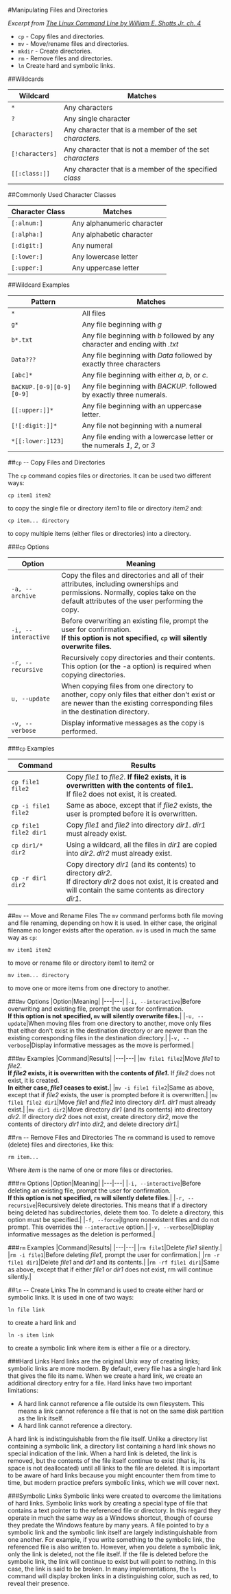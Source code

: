 #Manipulating Files and Directories

*Excerpt from [The Linux Command Line by William E. Shotts Jr. ch. 4 ](http://www.amazon.com/Linux-Command-Line-Complete-Introduction/dp/1593273894/ref=sr_1_1?s=books&ie=UTF8&qid=1456194414&sr=1-1)*

* `cp` - Copy files and directories.
* `mv` - Move/rename files and directories.
* `mkdir` - Create directories.
* `rm` - Remove files and directories.
* `ln` Create hard and symbolic links.

##Wildcards

| Wildcard | Matches |
| --- | --- |
| `*` | Any characters |
| `?` | Any single character |
|`[characters]` | Any character that is a member of the set *characters*. |
| `[!characters]` | Any character that is not a member of the set *characters* |
| `[[:class:]]` | Any character that is a member of the specified *class* |

##Commonly Used Character Classes

| Character Class | Matches |
| --- | --- |
| `[:alnum:]` | Any alphanumeric character |
| `[:alpha:]` | Any alphabetic character |
| `[:digit:]` | Any numeral |
| `[:lower:]` | Any lowercase letter |
| `[:upper:]` | Any uppercase letter |

##Wildcard Examples

|Pattern|Matches|
|---|---|
|`*`|All files|
|`g*`|Any file beginning with *g*|
|`b*.txt`| Any file beginning with *b* followed by any character and ending with *.txt*|
|`Data???` | Any file beginning with *Data* followed by exactly three characters|
|`[abc]*`|Any file beginning with either *a*, *b*, or *c*.|
|`BACKUP.[0-9][0-9][0-9]`|Any file beginning with *BACKUP.* followed by exactly three numerals.|
|`[[:upper:]]*` | Any file beginning with an uppercase letter.|
|`[![:digit:]]*` | Any file not beginning with a numeral |
|`*[[:lower:]123]` | Any file ending with a lowercase letter or the numerals *1*, *2*, or *3* |

##`cp` -- Copy Files and Directories

The `cp` command copies files or directories. It can be used two different ways:

```cp item1 item2```

to copy the single file or directory *item1* to file or directory *item2* and:

```cp item... directory```

to copy multiple items (either files or directories) into a directory.

###`cp` Options

|Option|Meaning|
|---|---|
|`-a, --archive`| Copy the files and directories and all of their attributes, including ownerships and permissions. Normally, copies take on the default attributes of the user performing the copy.|
|`-i, --interactive`| Before overwriting an existing file, prompt the user for confirmation. <br>**If this option is not specified, `cp` will silently overwrite files.**|
|`-r, --recursive`| Recursively copy directories and their contents. This option (or the -a option) is required when copying directories.|
|`u, --update`|When copying files from one directory to another, copy only files that either don’t exist or are newer than the existing corresponding files in the destination directory.|
|`-v, --verbose`|Display informative messages as the copy is performed.|

###`cp` Examples

|Command|Results|
|---|---|
|`cp file1 file2`|Copy *file1* to *file2*. **If file2 exists, it is overwritten with the contents of file1.**<br>If file2 does not exist, it is created.|
|`cp -i file1 file2`|Same as aboce, except that if *file2* exists, the user is prompted before it is overwritten.|
|`cp file1 file2 dir1`|Copy *file1* and *file2* into directory *dir1*. *dir1* must already exist.|
|`cp dir1/* dir2`|Using a wildcard, all the files in *dir1* are copied into *dir2*. *dir2* must already exist.|
|`cp -r dir1 dir2`|Copy directory *dir1* (and its contents) to directory *dir2*.<br>If directory *dir2* does not exist, it is created and will contain the same contents as directory *dir1*.|

##`mv` -- Move and Rename Files
The `mv` command performs both file moving and file renaming, depending on how it is used. In either case, the original filename no longer exists after the operation. `mv` is used in much the same way as `cp`:

`mv item1 item2`

to move or rename file or directory item1 to item2 or

`mv item... directory`

to move one or more items from one directory to another.

###`mv` Options
|Option|Meaning|
|---|---|
|`-i, --interactive`|Before overwriting and existing file, prompt the user for confirmation. <br>**If this option is not specified, `mv` will silently overwrite files.**|
|`-u, --update`|When moving files from one directory to another, move only files that either don't exist in the destination directory or are newer than the existing corresponding files in the destination directory.|
|`-v, --verbose`|Display informative messages as the move is performed.|

###`mv` Examples
|Command|Results|
|---|---|
|`mv file1 file2`|Move *file1* to *file2*.<br>**If *file2* exists, it is overwritten with the contents of *file1*.** If *file2* does not exist, it is created.<br>**In either case, *file1* ceases to exist.**|
|`mv -i file1 file2`|Same as above, except that if *file2* exists, the user is prompted before it is overwritten.|
|`mv file1 file2 dir1`|Move *file1* and *file2* into directory *dir1*. *dir1* must already exist.|
|`mv dir1 dir2`|Move directory *dir1* (and its contents) into directory *dir2*. If directory *dir2* does not exist, create directory *dir2*, move the contents of directory *dir1* into *dir2*, and delete directory *dir1*.|

##`rm` -- Remove Files and Directories
The `rm` command is used to remove (delete) files and directories, like this:

```rm item...```

Where *item* is the name of one or more files or directories.

###`rm` Options
|Option|Meaning|
|---|---|
|`-i, --interactive`|Before deleting an existing file, prompt the user for confirmation.<br>**If this option is not specified, `rm` will silently delete files.**|
|`-r, --recursive`|Recursively delete directories. This means that if a directory being deleted has subdirectories, delete them too. To delete a directory, this option must be specified.|
|`-f, --force`|Ignore nonexistent files and do not prompt. This overrides the `--interactive` option.|
|`-v, --verbose`|Display informative messages as the deletion is performed.|

###`rm` Examples
|Command|Results|
|---|---|
|`rm file1`|Delete *file1* silently.|
|`rm -i file1`|Before deleting *file1*, prompt the user for confirmation.|
|`rm -r file1 dir1`|Delete *file1* and *dir1* and its contents.|
|`rm -rf file1 dir1`|Same as above, except that if either *file1* or *dir1* does not exist, rm will continue silently.|

##`ln` -- Create Links
The ln command is used to create either hard or symbolic links. It is used in one of two ways:

```ln file link```

to create a hard link and

```ln -s item link```

to create a symbolic link where item is either a file or a directory.

###Hard Links
Hard links are the original Unix way of creating links; symbolic links are more modern. By default, every file has a single hard link that gives the file its name. When we create a hard link, we create an additional directory entry for a file. Hard links have two important limitations:

* A hard link cannot reference a file outside its own filesystem. This means a link cannot reference a file that is not on the same disk partition as the link itself.
* A hard link cannot reference a directory.

A hard link is indistinguishable from the file itself. Unlike a directory list containing a symbolic link, a directory list containing a hard link shows no special indication of the link. When a hard link is deleted, the link is removed, but the contents of the file itself continue to exist (that is, its space is not deallocated) until all links to the file are deleted.
It is important to be aware of hard links because you might encounter them from time to time, but modern practice prefers symbolic links, which we will cover next.

###Symbolic Links
Symbolic links were created to overcome the limitations of hard links. Symbolic links work by creating a special type of file that contains a text pointer to the referenced file or directory. In this regard they operate in much the same way as a Windows shortcut, though of course they predate the Windows feature by many years. A file pointed to by a symbolic link and the symbolic link itself are largely indistinguishable from one another. For example, if you write something to the symbolic link, the referenced file is also written to. However, when you delete a symbolic link, only the link is deleted, not the file itself.
If the file is deleted before the symbolic link, the link will continue to exist but will point to nothing. In this case, the link is said to be broken. In many implementations, the `ls` command will display broken links in a distinguishing color, such as red, to reveal their presence.
